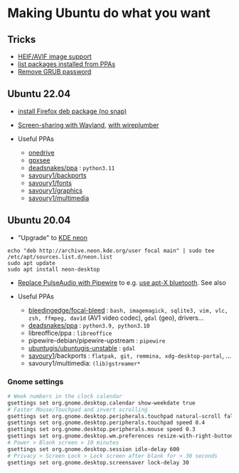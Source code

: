 # Making Ubuntu do what you want

## Tricks

* [HEIF/AVIF image support](https://askubuntu.com/a/965306/220798)
* [list packages installed from PPAs](https://askubuntu.com/a/1320843/220798)
* [Remove GRUB password](https://askubuntu.com/a/1084922/220798)


## Ubuntu 22.04

* [install Firefox deb package (no snap)](https://askubuntu.com/a/1404401/220798)
* [Screen-sharing with Wayland](https://askubuntu.com/a/1398720/220798), [with wireplumber](https://bugs.launchpad.net/ubuntu/+source/bluez/+bug/1966436)

* Useful PPAs
  * [onedrive](https://github.com/abraunegg/onedrive/blob/master/docs/ubuntu-package-install.md#distribution-ubuntu-2204)
  * [gpxsee](https://software.opensuse.org/download.html?project=home%3Atumic%3AGPXSee&package=gpxsee)
  * [deadsnakes/ppa](https://launchpad.net/~deadsnakes/+archive/ubuntu/ppa?field.series_filter=jammy) : `python3.11`
  * [savoury1/backports](https://launchpad.net/~savoury1/+archive/ubuntu/backports?field.series_filter=jammy)
  * [savoury1/fonts](https://launchpad.net/~savoury1/+archive/ubuntu/fonts?field.series_filter=jammy)
  * [savoury1/graphics](https://launchpad.net/~savoury1/+archive/ubuntu/graphics?field.series_filter=jammy)
  * [savoury1/multimedia](https://launchpad.net/~savoury1/+archive/ubuntu/multimedia?field.series_filter=jammy)


## Ubuntu 20.04

* "Upgrade" to [KDE neon](https://neon.kde.org/index)

```
echo "deb http://archive.neon.kde.org/user focal main" | sudo tee /etc/apt/sources.list.d/neon.list
sudo apt update
sudo apt install neon-desktop
```

* [Replace PulseAudio with Pipewire](https://askubuntu.com/a/1339897/220798) to e.g. [use apt-X bluetooth](https://askubuntu.com/a/1364896/220798). See also 

* Useful PPAs

  * [bleedingedge/focal-bleed](https://launchpad.net/~bleedingedge/+archive/ubuntu/focal-bleed) : `bash, imagemagick, sqlite3, vim, vlc, zsh, ffmpeg, dav1d` (AV1 video codec), `gdal` (geo), drivers...
  * [deadsnakes/ppa](https://launchpad.net/~deadsnakes/+archive/ubuntu/ppa?field.series_filter=focal) : `python3.9, python3.10`
  * libreoffice/ppa : `libreoffice`
  * pipewire-debian/pipewire-upstream : `pipewire`
  * [ubuntugis/ubuntugis-unstable](https://launchpad.net/~ubuntugis/+archive/ubuntu/ubuntugis-unstable) : `gdal`
  * [savoury1](https://launchpad.net/~savoury1)/backports : `flatpak, git, remmina, xdg-desktop-portal`, ...
  * savoury1/multimedia: `(lib)gstreamer*`

### Gnome settings

```sh
# Week numbers in the clock calendar
gsettings set org.gnome.desktop.calendar show-weekdate true
# Faster Mouse/Touchpad and invert scrolling
gsettings set org.gnome.desktop.peripherals.touchpad natural-scroll false
gsettings set org.gnome.desktop.peripherals.touchpad speed 0.4
gsettings set org.gnome.desktop.peripherals.mouse speed 0.3
gsettings set org.gnome.desktop.wm.preferences resize-with-right-button true
# Power > Blank screen > 10 minutes
gsettings set org.gnome.desktop.session idle-delay 600
# Privacy > Screen Lock > Lock screen after blank for > 30 seconds
gsettings set org.gnome.desktop.screensaver lock-delay 30
```
